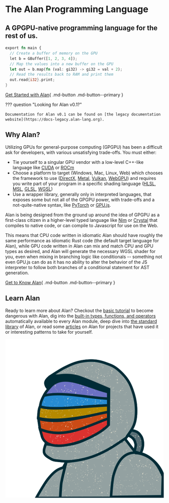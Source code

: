 # The Alan Programming Language

## A GPGPU-native programming language for the rest of us.

<!-- TODO: Fork Pygments, add my own Alan syntax highlighting -->
```rs title="Hello, GPU"
export fn main {
  // Create a buffer of memory on the GPU
  let b = GBuffer([1, 2, 3, 4]);
  // Map the values into a new buffer on the GPU
  let out = b.map(fn (val: gi32) -> gi32 = val + 2);
  // Read the results back to RAM and print them
  out.read{i32}.print;
}
```

[Get Started with Alan](/getting_started){ .md-button .md-button--primary }

??? question "Looking for Alan v0.1?"

    Documentation for Alan v0.1 can be found on [the legacy documentation website](https://docs-legacy.alan-lang.org).

## Why Alan?

Utilizing GPUs for general-purpose computing (GPGPU) has been a difficult ask for developers, with various unsatisfying trade-offs. You must either:

* Tie yourself to a singular GPU vendor with a low-level C++-like language like [CUDA](https://developer.nvidia.com/cuda-toolkit) or [ROCm](https://www.amd.com/en/products/software/rocm.html)
* Choose a platform to target (Windows, Mac, Linux, Web) which chooses the framework to use ([DirectX](https://learn.microsoft.com/en-us/windows/win32/directx), [Metal](https://developer.apple.com/metal/), [Vulkan](https://www.vulkan.org/), [WebGPU](https://www.w3.org/TR/webgpu/)) and requires you write part of your program in a specific shading language ([HLSL](https://learn.microsoft.com/en-us/windows/win32/direct3dhlsl/dx-graphics-hlsl), [MSL](https://developer.apple.com/metal/Metal-Shading-Language-Specification.pdf), [GLSL](https://www.khronos.org/opengl/wiki/OpenGL_Shading_Language), [WGSL](https://www.w3.org/TR/WGSL/))
* Use a wrapper library, generally only in interpreted languages, that exposes some but not all of the GPGPU power, with trade-offs and a not-quite-native syntax, like [PyTorch](https://pytorch.org/) or [GPU.js](https://gpu.rocks/#/).

Alan is being designed from the ground up around the idea of GPGPU as a first-class citizen in a higher-level typed language like [Nim](https://nim-lang.org/) or [Crystal](https://crystal-lang.org/) that compiles to native code, or can compile to Javascript for use on the Web.

This means that CPU code written in idiomatic Alan should have roughly the same performance as idiomatic Rust code (the default target language for Alan), while GPU code written in Alan can mix and match CPU and GPU types as desired, and Alan will generate the necessary WGSL shader for you, even when mixing in branching logic like conditionals -- something not even GPU.js can do as it has no ability to alter the behavior of the JS interpreter to follow both branches of a conditional statement for AST generation.

[Get to Know Alan](/overview){ .md-button .md-button--primary }

## Learn Alan

Ready to learn more about Alan? Checkout the [basic tutorial](./tutorial) to become dangerous with Alan, dig into the [built-in types, functions, and operators](./built_ins) automatically available to every Alan module, deep dive into [the standard library](./standard_library) of Alan, or read some [articles](./blog) on Alan for projects that have used it or interesting patterns to take for yourself.

![Alan Logo](./assets/logo.png)
